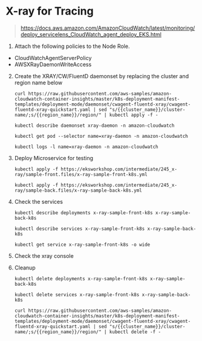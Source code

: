 # X-ray for Tracing

> https://docs.aws.amazon.com/AmazonCloudWatch/latest/monitoring/deploy_servicelens_CloudWatch_agent_deploy_EKS.html
1. Attach the following policies to the Node Role.
  - CloudWatchAgentServerPolicy 
  - AWSXRayDaemonWriteAccess
2. Create the XRAY/CW/FluentD daemonset by replacing the cluster and region name below

    `curl https://raw.githubusercontent.com/aws-samples/amazon-cloudwatch-container-insights/master/k8s-deployment-manifest-templates/deployment-mode/daemonset/cwagent-fluentd-xray/cwagent-fluentd-xray-quickstart.yaml | sed "s/{{cluster_name}}/cluster-name/;s/{{region_name}}/region/" | kubectl apply -f -`

    `kubectl describe daemonset xray-daemon -n amazon-cloudwatch`
    
    `kubectl get pod --selector name=xray-daemon -n amazon-cloudwatch`
    
    `kubectl logs -l name=xray-daemon -n amazon-cloudwatch`

  
3. Deploy Microservice for testing

    `kubectl apply -f https://eksworkshop.com/intermediate/245_x-ray/sample-front.files/x-ray-sample-front-k8s.yml`
    
    `kubectl apply -f https://eksworkshop.com/intermediate/245_x-ray/sample-back.files/x-ray-sample-back-k8s.yml`
  

4. Check the services

    `kubectl describe deployments x-ray-sample-front-k8s x-ray-sample-back-k8s`
    
    `kubectl describe services x-ray-sample-front-k8s x-ray-sample-back-k8s`

    `kubectl get service x-ray-sample-front-k8s -o wide`

5. Check the xray console

 6. Cleanup 

    `kubectl delete deployments x-ray-sample-front-k8s x-ray-sample-back-k8s`
    
    `kubectl delete services x-ray-sample-front-k8s x-ray-sample-back-k8s`

    `curl https://raw.githubusercontent.com/aws-samples/amazon-cloudwatch-container-insights/master/k8s-deployment-manifest-templates/deployment-mode/daemonset/cwagent-fluentd-xray/cwagent-fluentd-xray-quickstart.yaml | sed "s/{{cluster_name}}/cluster-name/;s/{{region_name}}/region/" | kubectl delete -f -`
